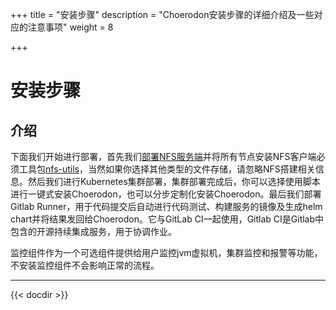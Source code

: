 +++
title = "安装步骤"
description = "Choerodon安装步骤的详细介绍及一些对应的注意事项"
weight = 8

+++

# 安装步骤

## 介绍
下面我们开始进行部署，首先我们[部署NFS服务端](./nfs/#客户端挂载nfs服务器共享目录-验证nfs服务端部署)并将所有节点安装NFS客户端必须工具包[nfs-utils](./nfs/#客户端挂载nfs服务器共享目录-验证nfs服务端部署)，当然如果你选择其他类型的文件存储，请忽略NFS搭建相关信息。然后我们进行Kubernetes集群部署，集群部署完成后，你可以选择使用脚本进行一键式安装Choerodon，也可以分步定制化安装Choerodon。最后我们部署Gitlab Runner，用于代码提交后自动进行代码测试、构建服务的镜像及生成helm chart并将结果发回给Choerodon。它与GitLab CI一起使用，Gitlab CI是Gitlab中包含的开源持续集成服务，用于协调作业。

监控组件作为一个可选组件提供给用户监控jvm虚拟机，集群监控和报警等功能，不安装监控组件不会影响正常的流程。

---

{{< docdir >}}